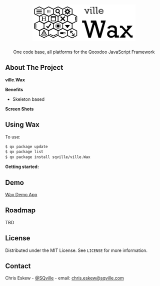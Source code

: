 <!-- PROJECT LOGO -->
<br />
<p align="center">
  <a href="https://github.com/sqville/ville.Wax">
    <img src="ville_Wax.png" alt="Logo">
  </a>

  <h3 align="center"></h3>

  <p align="center">
    One code base, all platforms for the Qooxdoo JavaScript Framework
  </p>
</p>

<!-- ABOUT THE PROJECT -->
## About The Project

**ville.Wax**

**Benefits**
* Skeleton based

**Screen Shots**


<!-- GETTING STARTED -->
## Using Wax
To use:
```sh
$ qx package update
$ qx package list
$ qx package install sqville/ville.Wax
```
**Getting started:**



<!-- DEMO -->
## Demo
[Wax Demo App](http://qooxdoo.org/qxl.packagebrowser/qxl.packagebrowser/demos/sqville/ville.Wax/waxdemo/)

<!-- ROADMAP -->
## Roadmap

TBD


<!-- LICENSE -->
## License

Distributed under the MIT License. See `LICENSE` for more information.



<!-- CONTACT -->
## Contact

Chris Eskew - [@SQville](https://twitter.com/SQville) - email: chris.eskew@sqville.com